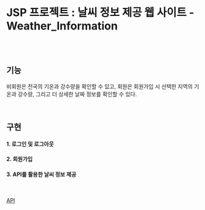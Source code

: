 # JSP 프로젝트 : 날씨 정보 제공 웹 사이트 - Weather_Information
<br><br>

## 기능
비회원은 전국의 기온과 강수량을 확인할 수 있고, 회원은 회원가입 시 선택한 지역의 기온과 강수량, 그리고 더 상세한 날짜 정보를 확인할 수 있다.

<br>

## 구현
#### 1. 로그인 및 로그아웃
#### 2. 회원가입
#### 3. API를 활용한 날씨 정보 제공

<br>

<a href = "https://www.data.go.kr/tcs/dss/selectApiDataDetailView.do?publicDataPk=15084084"> API </a>


